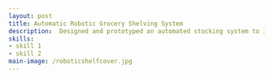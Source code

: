```yaml
---
layout: post
title: Automatic Robotic Grocery Shelving System
description:  Designed and prototyped an automated stocking system to improve accessibility in grocery stores. The gantry based device detects low inventory, retrieves cartons from storage, and restocks shelves while ensuring items roll forward for customer reach. Integrated CAD design, FEA, FMEA, and "design for manufacture" principles guided development of a safe, low cost prototype that reduces employee workload and prevents products from getting stuck at the back of refrigerated shelves.
skills: 
- skill 1
- skill 2
main-image: /roboticshelfcover.jpg
---
```

